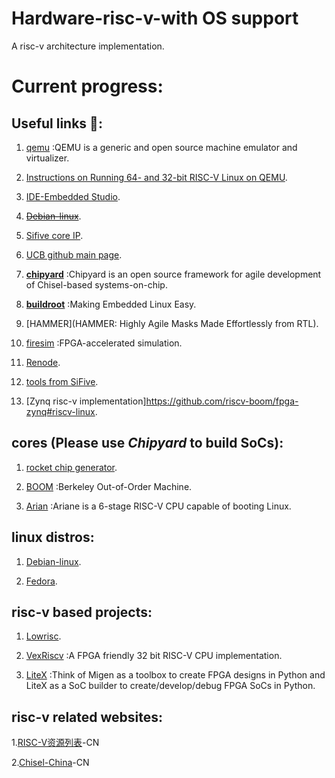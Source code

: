 # Hardware-risc-v-with OS support
A risc-v architecture implementation.

# Current progress:

## Useful links :link::

1. [qemu](https://www.qemu.org/) :QEMU is a generic and open source machine emulator and virtualizer.

2. [Instructions on Running 64- and 32-bit RISC-V Linux on QEMU](https://risc-v-getting-started-guide.readthedocs.io/en/latest/linux-qemu.html).
   
3. [IDE-Embedded Studio](https://www.segger.com/products/development-tools/embedded-studio/editions/risc-v/).
   
4. ~~[Debian-linux](https://wiki.debian.org/RISC-V)~~.
   
5. [Sifive core IP](https://www.sifive.com/risc-v-core-ip).
   
6. [UCB github main page](https://github.com/ucb-bar).
   
7. [**chipyard**](https://github.com/ucb-bar/chipyard) :Chipyard is an open source framework for agile development of Chisel-based systems-on-chip. 
   
8. [**buildroot**](https://buildroot.org/) :Making Embedded Linux Easy.
   
9. [HAMMER](HAMMER: Highly Agile Masks Made Effortlessly from RTL).
   
10. [firesim](https://fires.im/) :FPGA-accelerated simulation.

11. [Renode](https://renode.io/).
   
12. [tools from SiFive](https://www.sifive.com/boards/).

13. [Zynq risc-v implementation]https://github.com/riscv-boom/fpga-zynq#riscv-linux.

## cores (Please use *Chipyard* to build SoCs):

  1. [rocket chip generator](https://github.com/chipsalliance/rocket-chip).

  2. [BOOM](https://github.com/riscv-boom/riscv-boom) :Berkeley Out-of-Order Machine.

  3. [Arian](https://pulp-platform.github.io/ariane/) :Ariane is a 6-stage RISC-V CPU capable of booting Linux.
 
## linux distros:

  1. [Debian-linux](https://wiki.debian.org/RISC-V).
  
  2. [Fedora](https://fedoraproject.org/wiki/Architectures/RISC-V).
  
## risc-v based projects:

   1. [Lowrisc](https://www.lowrisc.org/).
   
   2. [VexRiscv](https://github.com/SpinalHDL/VexRiscv) :A FPGA friendly 32 bit RISC-V CPU implementation.
   
   3. [LiteX](https://github.com/enjoy-digital/litex) :Think of Migen as a toolbox to create FPGA designs in Python and LiteX as a SoC builder to create/develop/debug FPGA SoCs in Python.

## risc-v related websites:
  
  1.[RISC-V资源列表](https://cnrv.io/resource)-CN
  
  2.[Chisel-China](https://www.chiselchina.com/)-CN
